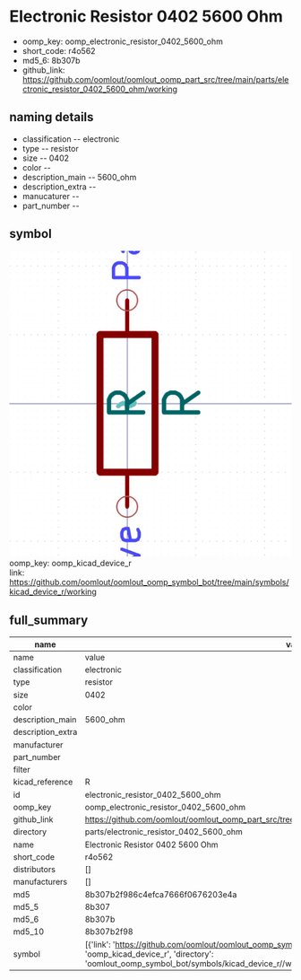 # Electronic Resistor 0402 5600 Ohm

  
* oomp_key: oomp_electronic_resistor_0402_5600_ohm 
* short_code: r4o562
* md5_6: 8b307b  
* github_link: https://github.com/oomlout/oomlout_oomp_part_src/tree/main/parts/electronic_resistor_0402_5600_ohm/working  
## naming details
* classification -- electronic
* type -- resistor
* size -- 0402
* color -- 
* description_main -- 5600_ohm
* description_extra -- 
* manucaturer -- 
* part_number -- 



## symbol

![](symbol/0/working/working_600.png)  
oomp_key: oomp_kicad_device_r  
link: https://github.com/oomlout/oomlout_oomp_symbol_bot/tree/main/symbols/kicad_device_r/working  


## full_summary
| name | value | 
| --- | --- | 
| name | value | 
| classification | electronic | 
| type | resistor | 
| size | 0402 | 
| color |  | 
| description_main | 5600_ohm | 
| description_extra |  | 
| manufacturer |  | 
| part_number |  | 
| filter |  | 
| kicad_reference | R | 
| id | electronic_resistor_0402_5600_ohm | 
| oomp_key | oomp_electronic_resistor_0402_5600_ohm | 
| github_link | https://github.com/oomlout/oomlout_oomp_part_src/tree/main/parts/electronic_resistor_0402_5600_ohm/working | 
| directory | parts/electronic_resistor_0402_5600_ohm | 
| name | Electronic Resistor 0402 5600 Ohm | 
| short_code | r4o562 | 
| distributors | [] | 
| manufacturers | [] | 
| md5 | 8b307b2f986c4efca7666f0676203e4a | 
| md5_5 | 8b307 | 
| md5_6 | 8b307b | 
| md5_10 | 8b307b2f98 | 
| symbol | [{'link': 'https://github.com/oomlout/oomlout_oomp_symbol_bot/tree/main/symbols/kicad_device_r', 'oomp_key': 'oomp_kicad_device_r', 'directory': 'oomlout_oomp_symbol_bot/symbols/kicad_device_r//working/working.kicad_sym'}] | 
